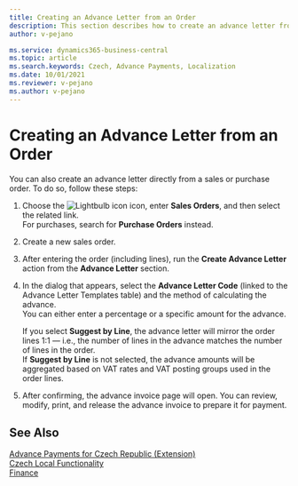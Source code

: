 ```yaml
---
title: Creating an Advance Letter from an Order  
description: This section describes how to create an advance letter from a sales or purchase order using the Czech Advance Payments Localization extension in Business Central.  
author: v-pejano  

ms.service: dynamics365-business-central  
ms.topic: article  
ms.search.keywords: Czech, Advance Payments, Localization  
ms.date: 10/01/2021  
ms.reviewer: v-pejano  
ms.author: v-pejano  
---
```


# Creating an Advance Letter from an Order

You can also create an advance letter directly from a sales or purchase order. To do so, follow these steps:

1. Choose the ![Lightbulb icon](../../media/ui-search/search_small.png "Tell me what you want to do") icon, enter **Sales Orders**, and then select the related link.  
   For purchases, search for **Purchase Orders** instead.
2. Create a new sales order.
3. After entering the order (including lines), run the **Create Advance Letter** action from the **Advance Letter** section.
4. In the dialog that appears, select the **Advance Letter Code** (linked to the Advance Letter Templates table) and the method of calculating the advance.  
   You can either enter a percentage or a specific amount for the advance.  

   If you select **Suggest by Line**, the advance letter will mirror the order lines 1:1 — i.e., the number of lines in the advance matches the number of lines in the order.  
   If **Suggest by Line** is not selected, the advance amounts will be aggregated based on VAT rates and VAT posting groups used in the order lines.
5. After confirming, the advance invoice page will open. You can review, modify, print, and release the advance invoice to prepare it for payment.

## See Also

[Advance Payments for Czech Republic (Extension)](ui-extensions-advance-payments-localization-cz.md)  
[Czech Local Functionality](czech-local-functionality.md)  
[Finance](../../finance.md)
